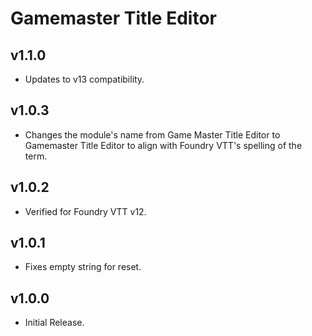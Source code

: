 # Gamemaster Title Editor

## v1.1.0

- Updates to v13 compatibility.

## v1.0.3

- Changes the module's name from Game Master Title Editor to Gamemaster Title Editor to align with Foundry VTT's spelling of the term.

## v1.0.2

- Verified for Foundry VTT v12.

## v1.0.1

- Fixes empty string for reset.

## v1.0.0

- Initial Release.
